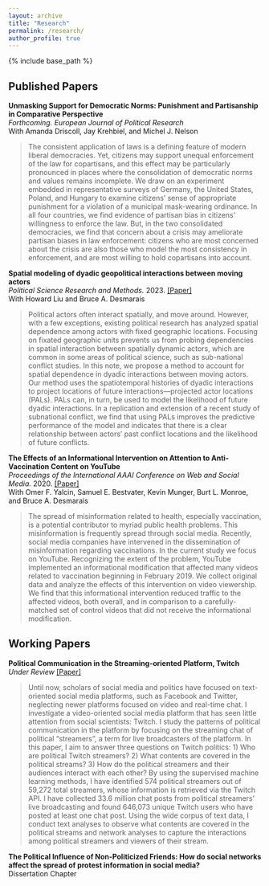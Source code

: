 ```yaml
---
layout: archive
title: "Research"
permalink: /research/
author_profile: true
---
```


{% include base_path %}

## Published Papers

**Unmasking Support for Democratic Norms: Punishment and Partisanship in Comparative Perspective** <br>
*Forthcoming. European Journal of Political Research* <br>
With Amanda Driscoll, Jay Krehbiel, and Michel J. Nelson <br>
> The consistent application of laws is a defining feature of modern liberal democracies. Yet, citizens may support unequal enforcement of the law for copartisans, and this effect may be particularly pronounced in places where the consolidation of democratic norms and values remains incomplete. We draw on an experiment embedded in representative surveys of Germany, the United States, Poland, and Hungary to examine citizens’ sense of appropriate punishment for a violation of a municipal mask-wearing ordinance. In all four countries, we find evidence of partisan bias in citizens’ willingness to enforce the law. But, in the two consolidated democracies, we find that concern about a crisis may ameliorate partisan biases in law enforcement: citizens who are most concerned about the crisis are also those who model the most consistency in enforcement, and are most willing to hold copartisans into account.

**Spatial modeling of dyadic geopolitical interactions between moving actors** <br> *Political Science Research and Methods.* 2023. [[Paper]](https://doi.org/10.1017/psrm.2022.6) <br>
With Howard Liu and Bruce A. Desmarais <br>
> Political actors often interact spatially, and move around. However, with a few exceptions, existing political research has analyzed spatial dependence among actors with fixed geographic locations. Focusing on fixated geographic units prevents us from probing dependencies in spatial interaction between spatially dynamic actors, which are common in some areas of political science, such as sub-national conflict studies. In this note, we propose a method to account for spatial dependence in dyadic interactions between moving actors. Our method uses the spatiotemporal histories of dyadic interactions to project locations of future interactions—projected actor locations (PALs). PALs can, in turn, be used to model the likelihood of future dyadic interactions. In a replication and extension of a recent study of subnational conflict, we find that using PALs improves the predictive performance of the model and indicates that there is a clear relationship between actors’ past conflict locations and the likelihood of future conflicts.

**The Effects of an Informational Intervention on Attention to Anti-Vaccination Content on YouTube** <br>
*Proceedings of the International AAAI Conference on Web and Social Media.* 2020. [[Paper]](https://ojs.aaai.org/index.php/ICWSM/article/view/7364) <br>
With Omer F. Yalcin, Samuel E. Bestvater, Kevin Munger, Burt L. Monroe, and Bruce A. Desmarais <br>
> The spread of misinformation related to health, especially vaccination, is a potential contributor to myriad public health problems. This misinformation is frequently spread through social media. Recently, social media companies have intervened in the dissemination of misinformation regarding vaccinations. In the current study we focus on YouTube. Recognizing the extent of the problem, YouTube implemented an informational modification that affected many videos related to vaccination beginning in February 2019. We collect original data and analyze the effects of this intervention on video viewership. We find that this informational intervention reduced traffic to the affected videos, both overall, and in comparison to a carefully-matched set of control videos that did not receive the informational modification.


## Working Papers

**Political Communication in the Streaming-oriented Platform, Twitch** <br> 
*Under Review* [[Paper]](https://osf.io/9hdej) <br>
> Until now, scholars of social media and politics have focused on text-oriented social media platforms, such as Facebook and Twitter, neglecting newer platforms focused on video and real-time chat. I investigate a
video-oriented social media platform that has seen little attention from social scientists: Twitch. I study the patterns of political communication in the platform by focusing on the streaming chat of political “streamers”, a term for live broadcasters of the platform. In this paper, I aim to answer three questions on Twitch politics: 1) Who are political Twitch streamers? 2) What contents are covered in the political streams? 3)
How do the political streamers and their audiences interact with each other? By using the supervised machine learning methods, I have identified 574 political streamers out of 59,272 total streamers, whose information
is retrieved via the Twitch API. I have collected 33.6 million chat posts from political streamers’ live broadcasting and found 646,073 unique Twitch users who have posted at least one chat post. Using the
wide corpus of text data, I conduct text analyses to observe what contents are covered in the political streams and network analyses to capture the interactions among political streamers and viewers of their stream.

**The Political Influence of Non-Politicized Friends: How do social networks affect the spread of protest information in social media?** <br>
Dissertation Chapter <br>

